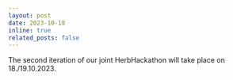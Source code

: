 ```yaml
---
layout: post
date: 2023-10-18
inline: true
related_posts: false
---
```


The second iteration of our joint HerbHackathon will take place on 18./19.10.2023.
